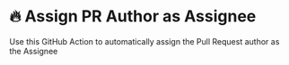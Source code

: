 # 🔥 Assign PR Author as Assignee

Use this GitHub Action to automatically assign the Pull Request author as the Assignee
